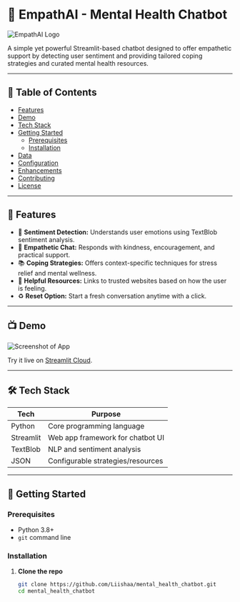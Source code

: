 # 🧠 EmpathAI - Mental Health Chatbot

![EmpathAI Logo](https://raw.githubusercontent.com/Liishaa/mental_health_chatbot/main/.github/logo.png)

A simple yet powerful Streamlit-based chatbot designed to offer empathetic support by detecting user sentiment and providing tailored coping strategies and curated mental health resources.

---

## 📖 Table of Contents

- [Features](#-features)
- [Demo](#-demo)
- [Tech Stack](#-tech-stack)
- [Getting Started](#-getting-started)
  - [Prerequisites](#prerequisites)
  - [Installation](#installation)
- [Data](#-data)
- [Configuration](#-configuration)
- [Enhancements](#-enhancements)
- [Contributing](#-contributing)
- [License](#-license)

---

## 🚀 Features

- 🧠 **Sentiment Detection:** Understands user emotions using TextBlob sentiment analysis.  
- 💬 **Empathetic Chat:** Responds with kindness, encouragement, and practical support.  
- 📚 **Coping Strategies:** Offers context-specific techniques for stress relief and mental wellness.  
- 🔗 **Helpful Resources:** Links to trusted websites based on how the user is feeling.  
- ♻️ **Reset Option:** Start a fresh conversation anytime with a click.  

---

## 📺 Demo

![Screenshot of App](https://raw.githubusercontent.com/Liishaa/mental_health_chatbot/main/.github/demo.png)

Try it live on [Streamlit Cloud](https://mentalhealthchatbot-l.streamlit.app).

---

## 🛠️ Tech Stack

| Tech      | Purpose                             |
|-----------|--------------------------------------|
| Python    | Core programming language            |
| Streamlit | Web app framework for chatbot UI     |
| TextBlob  | NLP and sentiment analysis           |
| JSON      | Configurable strategies/resources    |

---

## 🏁 Getting Started

### Prerequisites

- Python 3.8+  
- `git` command line

### Installation

1. **Clone the repo**  
   ```bash
   git clone https://github.com/Liishaa/mental_health_chatbot.git
   cd mental_health_chatbot
